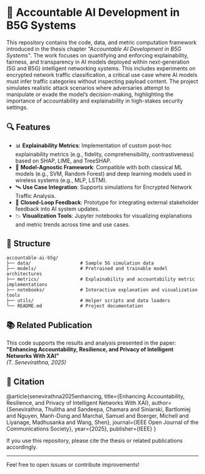 # 📡 Accountable AI Development in B5G Systems

This repository contains the code, data, and metric computation framework introduced in the thesis chapter *"Accountable AI Development in B5G Systems"*. The work focuses on quantifying and enforcing explainability, fairness, and transparency in AI models deployed within next-generation (5G and B5G) intelligent networking systems. This includes experiments on encrypted network traffic classification, a critical use case where AI models must infer traffic categories without inspecting payload content. The project simulates realistic attack scenarios where adversaries attempt to manipulate or evade the model’s decision-making, highlighting the importance of accountability and explainability in high-stakes security settings.

## 🔍 Features

- 📊 **Explainability Metrics**: Implementation of custom post-hoc explainability metrics (e.g., fidelity, comprehensibility, contrastiveness) based on SHAP, LIME, and TreeSHAP.
- 🧠 **Model-Agnostic Framework**: Compatible with both classical ML models (e.g., SVM, Random Forest) and deep learning models used in wireless systems (e.g., MLP, LSTM).
- 🛰️ **Use Case Integration**: Supports simulations for Encrypted Network Traffic Analysis.
- 🔄 **Closed-Loop Feedback**: Prototype for integrating external stakeholder feedback into AI system updates.
- 📉 **Visualization Tools**: Jupyter notebooks for visualizing explanations and metric trends across time and use cases.

## 📁 Structure
```
accountable-ai-b5g/
├── data/                  # Sample 5G simulation data
├── models/                # Pretrained and trainable model architectures
├── metrics/               # Explainability and accountability metric implementations
├── notebooks/             # Interactive explanation and visualization tools
├── utils/                 # Helper scripts and data loaders
└── README.md              # Project documentation
```
## 📚 Related Publication

This code supports the results and analysis presented in the paper:  
**"Enhancing Accountability, Resilience, and Privacy of Intelligent Networks With XAI"**  
*(T. Senevirathna, 2025)*

## 📌 Citation

@article{senevirathna2025enhancing,
  title={Enhancing Accountability, Resilience, and Privacy of Intelligent Networks With XAI},
  author={Senevirathna, Thulitha and Sandeepa, Chamara and Siniarski, Bartlomiej and Nguyen, Manh-Dung and Marchal, Samuel and Boerger, Michell and Liyanage, Madhusanka and Wang, Shen},
  journal={IEEE Open Journal of the Communications Society},
  year={2025},
  publisher={IEEE}
}

If you use this repository, please cite the thesis or related publications accordingly.

---

Feel free to open issues or contribute improvements!
